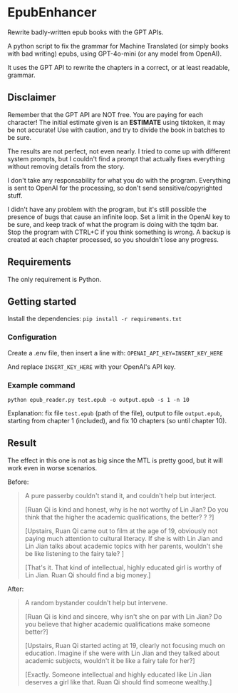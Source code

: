 # EpubEnhancer

Rewrite badly-written epub books with the GPT APIs.

A python script to fix the grammar for Machine Translated (or simply books with bad writing) epubs, using GPT-4o-mini (or any model from OpenAI).

It uses the GPT API to rewrite the chapters in a correct, or at least readable, grammar.

## Disclaimer

Remember that the GPT API are NOT free. You are paying for each character! The initial estimate given is an **ESTIMATE** using tiktoken, it may be not accurate!
Use with caution, and try to divide the book in batches to be sure.

The results are not perfect, not even nearly. I tried to come up with different system prompts, but I couldn't find a prompt that actually fixes everything without removing details from the story.

I don't take any responsability for what you do with the program. Everything is sent to OpenAI for the processing, so don't send sensitive/copyrighted stuff.

I didn't have any problem with the program, but it's still possible the presence of bugs that cause an infinite loop. Set a limit in the OpenAI key to be sure, and keep track of what the program is doing with the tqdm bar. Stop the program with CTRL+C if you think something is wrong. A backup is created at each chapter processed, so you shouldn't lose any progress.

## Requirements

The only requirement is Python.

## Getting started

Install the dependencies: `pip install -r requirements.txt`

### Configuration

Create a .env file, then insert a line with:
`OPENAI_API_KEY=INSERT_KEY_HERE`

And replace `INSERT_KEY_HERE` with your OpenAI's API key.

### Example command

`python epub_reader.py test.epub -o output.epub -s 1 -n 10`

Explanation: fix file `test.epub` (path of the file), output to file `output.epub`, starting from chapter 1 (included), and fix 10 chapters (so until chapter 10).

## Result

The effect in this one is not as big since the MTL is pretty good, but it will work even in worse scenarios.

Before:

> A pure passerby couldn't stand it, and couldn't help but interject.
>
>[Ruan Qi is kind and honest, why is he not worthy of Lin Jian? Do you think that the higher the academic qualifications, the better? ? ?]
>
> [Upstairs, Ruan Qi came out to film at the age of 19, obviously not paying much attention to cultural literacy. If she is with Lin Jian and Lin Jian talks about academic topics with her parents, wouldn't she be like listening to the fairy tale? ]
>
>[That's it. That kind of intellectual, highly educated girl is worthy of Lin Jian. Ruan Qi should find a big money.]

After:

>A random bystander couldn't help but intervene.
>
>[Ruan Qi is kind and sincere, why isn't she on par with Lin Jian? Do you believe that higher academic qualifications make someone better?]
>
>[Upstairs, Ruan Qi started acting at 19, clearly not focusing much on education. Imagine if she were with Lin Jian and they talked about academic subjects, wouldn't it be like a fairy tale for her?]
>
>[Exactly. Someone intellectual and highly educated like Lin Jian deserves a girl like that. Ruan Qi should find someone wealthy.]
